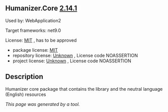 Humanizer.Core [2.14.1](https://www.nuget.org/packages/Humanizer.Core/2.14.1)
--------------------

Used by: WebApplication2

Target frameworks: net9.0

License: [MIT](../../../../licenses/mit) , has to be approved

- package license: [MIT](https://licenses.nuget.org/MIT) 
- repository license: [Unknown](https://github.com/Humanizr/Humanizer) , License code NOASSERTION
- project license: [Unknown](https://github.com/Humanizr/Humanizer) , License code NOASSERTION

Description
-----------
Humanizer core package that contains the library and the neutral language (English) resources

*This page was generated by a tool.*